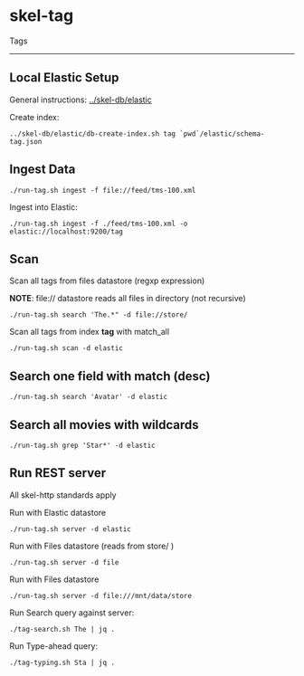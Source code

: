 # skel-tag

Tags

----

## Local Elastic Setup

General instructions: [../skel-db/elastic](../../skel-db/elastic)

Create index:

```
../skel-db/elastic/db-create-index.sh tag `pwd`/elastic/schema-tag.json
```

## Ingest Data

```
./run-tag.sh ingest -f file://feed/tms-100.xml
```

Ingest into Elastic:

```
./run-tag.sh ingest -f ./feed/tms-100.xml -o elastic://localhost:9200/tag
```

## Scan

Scan all tags from files datastore (regxp expression)

__NOTE__: file:// datastore reads all files in directory (not recursive)

```
./run-tag.sh search 'The.*" -d file://store/
```


Scan all tags from index __tag__ with match_all

```
./run-tag.sh scan -d elastic
```

## Search one field with match (desc)

```
./run-tag.sh search 'Avatar' -d elastic
```

## Search all movies with wildcards

```
./run-tag.sh grep 'Star*' -d elastic
```

## Run REST server 

All skel-http standards apply


Run with Elastic datastore
```
./run-tag.sh server -d elastic
```

Run with Files datastore (reads from store/ )
```
./run-tag.sh server -d file
```

Run with Files datastore
```
./run-tag.sh server -d file:///mnt/data/store
```

Run Search query against server:

```
./tag-search.sh The | jq .
```

Run Type-ahead query:

```
./tag-typing.sh Sta | jq .
```
